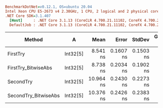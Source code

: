 ``` ini

BenchmarkDotNet=v0.12.1, OS=ubuntu 20.04
Intel Xeon CPU E5-2673 v4 2.30GHz, 1 CPU, 2 logical and 2 physical cores
.NET Core SDK=3.1.407
  [Host]     : .NET Core 3.1.13 (CoreCLR 4.700.21.11102, CoreFX 4.700.21.11602), X64 RyuJIT
  DefaultJob : .NET Core 3.1.13 (CoreCLR 4.700.21.11102, CoreFX 4.700.21.11602), X64 RyuJIT


```
|               Method |        A |      Mean |     Error |    StdDev | Gen 0 | Gen 1 | Gen 2 | Allocated |
|--------------------- |--------- |----------:|----------:|----------:|------:|------:|------:|----------:|
|             FirstTry | Int32[5] |  8.541 ns | 0.1607 ns | 0.1503 ns |     - |     - |     - |         - |
|  FirstTry_BitwiseAbs | Int32[5] |  8.738 ns | 0.2034 ns | 0.1902 ns |     - |     - |     - |         - |
|            SecondTry | Int32[5] | 10.964 ns | 0.2430 ns | 0.2273 ns |     - |     - |     - |         - |
| SecondTry_BitwiseAbs | Int32[5] | 10.376 ns | 0.2426 ns | 0.2383 ns |     - |     - |     - |         - |
